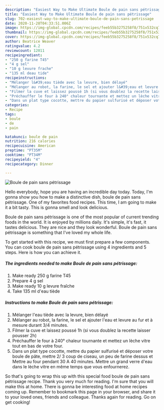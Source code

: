 ```yaml
---
description: "Easiest Way to Make Ultimate Boule de pain sans pétrissage"
title: "Easiest Way to Make Ultimate Boule de pain sans pétrissage"
slug: 702-easiest-way-to-make-ultimate-boule-de-pain-sans-petrissage
date: 2020-11-28T04:33:51.006Z
image: https://img-global.cpcdn.com/recipes/feeb55b3275258f8/751x532cq70/boule-de-pain-sans-petrissage-photo-principale-de-la-recette.jpg
thumbnail: https://img-global.cpcdn.com/recipes/feeb55b3275258f8/751x532cq70/boule-de-pain-sans-petrissage-photo-principale-de-la-recette.jpg
cover: https://img-global.cpcdn.com/recipes/feeb55b3275258f8/751x532cq70/boule-de-pain-sans-petrissage-photo-principale-de-la-recette.jpg
author: Beatrice Weaver
ratingvalue: 4.2
reviewcount: 12011
recipeingredient:
- "250 g farine T45"
- "4 g sel"
- "10 g levure frache"
- "135 ml deau tide"
recipeinstructions:
- "Mélanger l&#39;eau tiède avec la levure, bien délayé"
- "Mélanger au robot, la farine, le sel et ajouter l&#39;eau et levure au fur et à mesure durant 3/4 minutes."
- "Filmer la cuve et laissez poussé 1h (si vous doublez la recette laisser pousser 2h)"
- "Préchauffer le four à 240° chaleur tournante et mettez un lèche vitre tout en bas de votre four."
- "Dans un plat type cocotte, mettre du papier sulfurisé et déposer votre boule de pâte, mettre 2/ 3 coup de ciseau, un peu de farine dessus et Mettre au four pendant 30 A 40 minutes. Mettre un grand verre d&#39;eau dans le lèche vitre en même temps que vous enfournerez."
categories:
- Recipe
tags:
- boule
- de
- pain

katakunci: boule de pain 
nutrition: 216 calories
recipecuisine: American
preptime: "PT35M"
cooktime: "PT34M"
recipeyield: "4"
recipecategory: Dinner

---
```



![Boule de pain sans pétrissage](https://img-global.cpcdn.com/recipes/feeb55b3275258f8/751x532cq70/boule-de-pain-sans-petrissage-photo-principale-de-la-recette.jpg)

Hello everybody, hope you are having an incredible day today. Today, I'm gonna show you how to make a distinctive dish, boule de pain sans pétrissage. One of my favorites food recipes. This time, I am going to make it a bit tasty. This is gonna smell and look delicious.



Boule de pain sans pétrissage is one of the most popular of current trending foods in the world. It is enjoyed by millions daily. It's simple, it's fast, it tastes delicious. They are nice and they look wonderful. Boule de pain sans pétrissage is something that I've loved my whole life.


To get started with this recipe, we must first prepare a few components. You can cook boule de pain sans pétrissage using 4 ingredients and 5 steps. Here is how you can achieve it.

<!--inarticleads1-->

##### The ingredients needed to make Boule de pain sans pétrissage:

1. Make ready 250 g farine T45
1. Prepare 4 g sel
1. Make ready 10 g levure fraîche
1. Take 135 ml d&#39;eau tiède




<!--inarticleads2-->

##### Instructions to make Boule de pain sans pétrissage:

1. Mélanger l&#39;eau tiède avec la levure, bien délayé
1. Mélanger au robot, la farine, le sel et ajouter l&#39;eau et levure au fur et à mesure durant 3/4 minutes.
1. Filmer la cuve et laissez poussé 1h (si vous doublez la recette laisser pousser 2h)
1. Préchauffer le four à 240° chaleur tournante et mettez un lèche vitre tout en bas de votre four.
1. Dans un plat type cocotte, mettre du papier sulfurisé et déposer votre boule de pâte, mettre 2/ 3 coup de ciseau, un peu de farine dessus et Mettre au four pendant 30 A 40 minutes. Mettre un grand verre d&#39;eau dans le lèche vitre en même temps que vous enfournerez.




So that's going to wrap this up with this special food boule de pain sans pétrissage recipe. Thank you very much for reading. I'm sure that you will make this at home. There is gonna be interesting food at home recipes coming up. Remember to bookmark this page in your browser, and share it to your loved ones, friends and colleague. Thanks again for reading. Go on get cooking!
